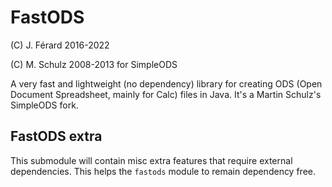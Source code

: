 # FastODS
(C) J. Férard 2016-2022

(C) M. Schulz 2008-2013 for SimpleODS

A very fast and lightweight (no dependency) library for creating ODS (Open Document Spreadsheet, mainly for Calc) files in Java. It's a Martin Schulz's SimpleODS fork.

## FastODS extra
This submodule will contain misc extra features that require external dependencies. This helps the `fastods` module to remain dependency free.
